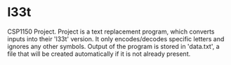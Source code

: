 # l33t
 
CSP1150 Project.
Project is a text replacement program, which converts inputs into their 'l33t' version.
It only encodes/decodes specific letters and ignores any other symbols.
Output of the program is stored in 'data.txt', a file that will be created automatically if it is not already present.

